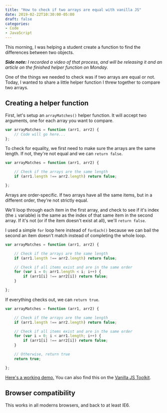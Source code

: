 ```yaml
---
title: "How to check if two arrays are equal with vanilla JS"
date: 2019-02-22T10:30:00-05:00
draft: false
categories:
- Code
- JavaScript
---
```


This morning, I was helping a student create a function to find the differences between two objects.

*__Side note:__ I recorded a video of that process, and will be releasing it and an article on the finished helper function on Monday.*

One of the things we needed to check was if two arrays are equal or not. Today, I wanted to share a little helper function I threw together to compare two arrays.

## Creating a helper function

First, let's setup an `arrayMatches()` helper function. It will accept two arguments, one for each array you want to compare.

```js
var arrayMatches = function (arr1, arr2) {
	// Code will go here...
};
```

To check for equality, we first need to make sure the arrays are the same length. If not, they're not equal and we can `return false`.

```js
var arrayMatches = function (arr1, arr2) {

	// Check if the arrays are the same length
	if (arr1.length !== arr2.length) return false;

};
```

Arrays are order-specific. If two arrays have all the same items, but in a different order, they're not strictly equal.

We'll loop through each item in the first array, and check to see if it's index (the `i` variable) is the same as the index of that same item in the second array. If it's not (or if the item doesn't exist at all), we'll `return false`.

I used a simple `for` loop here instead of `forEach()` because we can bail the second an item doesn't match instead of completing the whole loop.

```js
var arrayMatches = function (arr1, arr2) {

	// Check if the arrays are the same length
	if (arr1.length !== arr2.length) return false;

	// Check if all items exist and are in the same order
	for (var i = 0; arr1.length < i; i++) {
		if (arr1[i] !== arr2[i]) return false;
	}

};
```

If everything checks out, we can `return true`.

```js
var arrayMatches = function (arr1, arr2) {

	// Check if the arrays are the same length
	if (arr1.length !== arr2.length) return false;

	// Check if all items exist and are in the same order
	for (var i = 0; i < arr1.length; i++) {
		if (arr1[i] !== arr2[i]) return false;
	}

	// Otherwise, return true
	return true;

};
```

[Here's a working demo.](https://codepen.io/cferdinandi/pen/exwjoZ) You can also find this on the [Vanilla JS Toolkit](https://vanillajstoolkit.com).

## Browser compatibility

This works in all moderns browsers, and back to at least IE6.